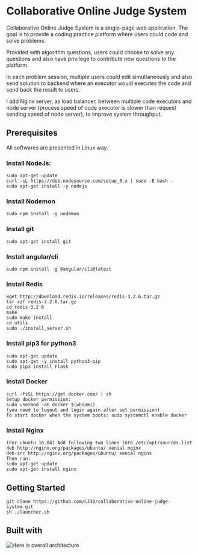 # Collaborative Online Judge System

Collaborative Online Judge System is a single-page web application. The goal is to provide a coding practice platform where users could code and solve problems. 

Provided with algorithm questions, users could choose to solve any questions and also have privilege to contribute new questions to the platform. 

In each problem session, multiple users could edit simultaneously and also send solution to backend where an executor would executes the code and send back the result to users.

I add Nginx server, as load balancer, between multiple code executors and node server (process speed of code executor is slower than request sending speed of node server), to improve system throughput.

## Prerequisites
All softwares are presented in Linux way.
### Install NodeJs:
```
sudo apt-get update
curl -sL https://deb.nodesource.com/setup_8.x | sudo -E bash -
sudo apt-get install -y nodejs
```
### Install Nodemon
```
sudo npm install -g nodemon
```
### Install git
```
sudo apt-get install git
```
### Install angular/cli
```
sudo npm install -g @angular/cli@latest
```
### Install Redis
```
wget http://download.redis.io/releases/redis-3.2.6.tar.gz
tar xzf redis-3.2.6.tar.gz
cd redis-3.2.6
make
sudo make install
cd utils
sudo ./install_server.sh
```
### Install pip3 for python3
```
sudo apt-get update
sudo apt-get -y install python3-pip
sudo pip3 install Flask
```
### Install Docker
```
curl -fsSL https://get.docker.com/ | sh
Setup docker permission:
sudo usermod -aG docker $(whoami)
(you need to logout and login again after set permission)
To start docker when the system boots: sudo systemctl enable docker
```
### Install Nginx
```
(For ubuntu 16.04) Add following two lines into /etc/apt/sources.list
deb http://nginx.org/packages/ubuntu/ xenial nginx
deb-src http://nginx.org/packages/ubuntu/ xenial nginx
Then run:
sudo apt-get update
sudo apt-get install nginx
```

## Getting Started
```
git clone https://github.com/CJ30/collaborative-online-judge-system.git
sh ./launcher.sh
```

## Built with
![Here is overall architecture](https://drive.google.com/open?id=17IheDQKzz2jBp8-mAWv_t2vlf3nu9Zb7)


